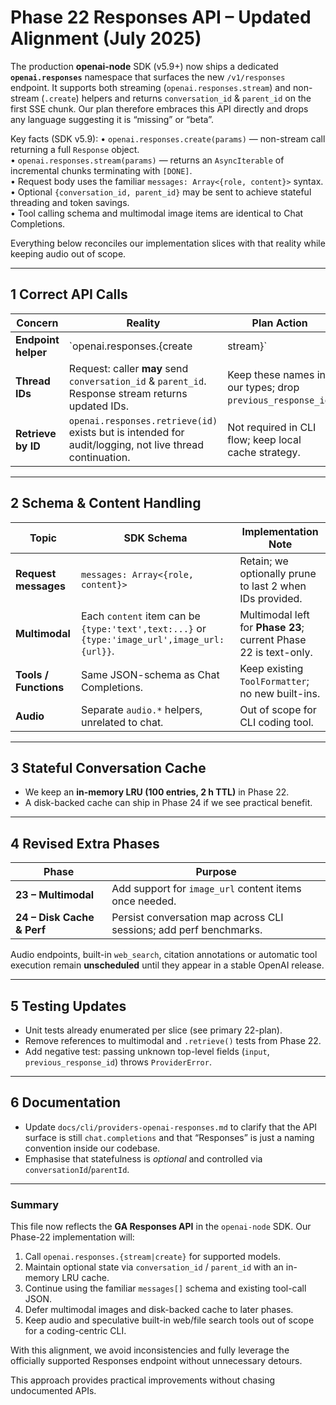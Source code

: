 # Phase 22 Responses API – Updated Alignment (July 2025)

The production **openai-node** SDK (v5.9+) now ships a dedicated **`openai.responses`** namespace that surfaces the new `/v1/responses` endpoint.  It supports both streaming (`openai.responses.stream`) and non-stream (`.create`) helpers and returns `conversation_id` & `parent_id` on the first SSE chunk.  Our plan therefore embraces this API directly and drops any language suggesting it is “missing” or “beta”.

Key facts (SDK v5.9):
•  `openai.responses.create(params)`  — non-stream call returning a full `Response` object.  
•  `openai.responses.stream(params)`  — returns an `AsyncIterable` of incremental chunks terminating with `[DONE]`.  
•  Request body uses the familiar `messages: Array<{role, content}>` syntax.  
•  Optional `{conversation_id, parent_id}` may be sent to achieve stateful threading and token savings.  
•  Tool calling schema and multimodal image items are identical to Chat Completions.

Everything below reconciles our implementation slices with that reality while keeping audio out of scope.

---

## 1  Correct API Calls

| Concern | Reality | Plan Action |
|---------|---------|-------------|
| **Endpoint helper** | `openai.responses.{create|stream}` | Call these directly for models in RESPONSES_API_MODELS; fall back to `chat.completions` otherwise. |
| **Thread IDs** | Request: caller **may** send `conversation_id` & `parent_id`.<br>Response stream returns updated IDs. | Keep these names in our types; drop `previous_response_id`. |
| **Retrieve by ID** | `openai.responses.retrieve(id)` exists but is intended for audit/logging, not live thread continuation. | Not required in CLI flow; keep local cache strategy. |

---

## 2  Schema & Content Handling

| Topic | SDK Schema | Implementation Note |
|-------|------------|---------------------|
| **Request messages** | `messages: Array<{role, content}>` | Retain; we optionally prune to last 2 when IDs provided. |
| **Multimodal** | Each `content` item can be `{type:'text',text:...}` or `{type:'image_url',image_url:{url}}`. | Multimodal left for **Phase 23**; current Phase 22 is text-only. |
| **Tools / Functions** | Same JSON-schema as Chat Completions. | Keep existing `ToolFormatter`; no new built-ins. |
| **Audio** | Separate `audio.*` helpers, unrelated to chat. | Out of scope for CLI coding tool. |

---

## 3  Stateful Conversation Cache

* We keep an **in-memory LRU (100 entries, 2 h TTL)** in Phase 22.
* A disk-backed cache can ship in Phase 24 if we see practical benefit.

---

## 4  Revised Extra Phases

| Phase | Purpose |
|-------|---------|
| **23 – Multimodal** | Add support for `image_url` content items once needed. |
| **24 – Disk Cache & Perf** | Persist conversation map across CLI sessions; add perf benchmarks. |

Audio endpoints, built-in `web_search`, citation annotations or automatic tool
execution remain **unscheduled** until they appear in a stable OpenAI release.

---

## 5  Testing Updates

* Unit tests already enumerated per slice (see primary 22-plan).  
* Remove references to multimodal and `.retrieve()` tests from Phase 22.  
* Add negative test: passing unknown top-level fields (`input`, `previous_response_id`) throws `ProviderError`.

---

## 6  Documentation

* Update `docs/cli/providers-openai-responses.md` to clarify that the API
  surface is still `chat.completions` and that “Responses” is just a naming
  convention inside our codebase.  
* Emphasise that statefulness is *optional* and controlled via
  `conversationId`/`parentId`.

---

### Summary
This file now reflects the **GA Responses API** in the `openai-node` SDK. Our
Phase-22 implementation will:
1. Call `openai.responses.{stream|create}` for supported models.  
2. Maintain optional state via `conversation_id` / `parent_id` with an in-memory
   LRU cache.  
3. Continue using the familiar `messages[]` schema and existing tool-call JSON.  
4. Defer multimodal images and disk-backed cache to later phases.  
5. Keep audio and speculative built-in web/file search tools out of scope for a
   coding-centric CLI.

With this alignment, we avoid inconsistencies and fully leverage the officially
supported Responses endpoint without unnecessary detours.

This approach provides practical improvements without chasing undocumented APIs.